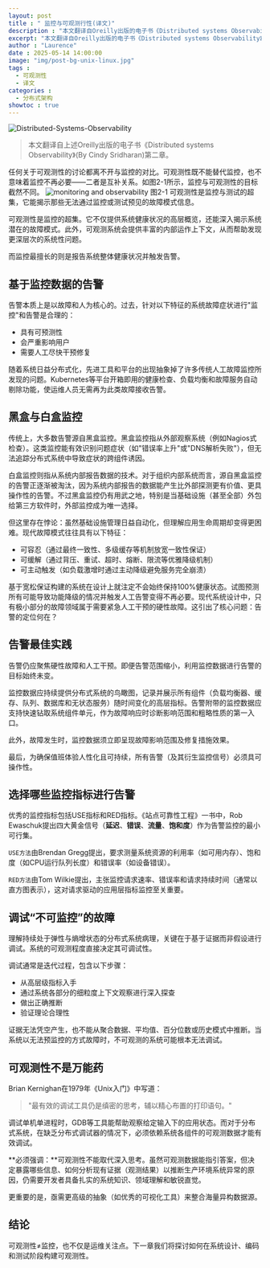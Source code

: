 ```yaml
---
layout: post
title : " 监控与可观测行性(译文)"
description : "本文翻译自Oreilly出版的电子书《Distributed systems Observability》(By Cindy Sridharan)第二章"
excerpt: "本文翻译自Oreilly出版的电子书《Distributed systems Observability》(By Cindy Sridharan)第二章"
author : "Laurence"
date : 2025-05-14 14:00:00
image: "img/post-bg-unix-linux.jpg"
tags : 
  - 可观测性
  - 译文
categories : 
  - 分布式架构
showtoc : true
---
```


![Distributed-Systems-Observability](/assets/tech/Distributed-Systems-Observability.jpg)

> 本文翻译自上述Oreilly出版的电子书《Distributed systems Observability》(By Cindy Sridharan)第二章。

任何关于可观测性的讨论都离不开与监控的对比。可观测性既不能替代监控，也不意味着监控不再必要——二者是互补关系。如图2-1所示，监控与可观测性的目标截然不同。
![monitoring and observability](/assets/tech/c02_01_monitoring-and-observability.png)
图2-1 可观测性是监控与测试的超集，它能揭示那些无法通过监控或测试预见的故障模式信息。

可观测性是监控的超集。它不仅提供系统健康状况的高层概览，还能深入揭示系统潜在的故障模式。此外，可观测系统会提供丰富的内部运作上下文，从而帮助发现更深层次的系统性问题。

而监控最擅长的则是报告系统整体健康状况并触发告警。

## 基于监控数据的告警

告警本质上是以故障和人为核心的。过去，针对以下特征的系统故障症状进行"监控"和告警是合理的：

- 具有可预测性
- 会严重影响用户
- 需要人工尽快干预修复

随着系统日益分布式化，先进工具和平台的出现抽象掉了许多传统人工故障监控所发现的问题。Kubernetes等平台开箱即用的健康检查、负载均衡和故障服务自动剔除功能，使运维人员无需再为此类故障接收告警。

## 黑盒与白盒监控

传统上，大多数告警源自黑盒监控。黑盒监控指从外部观察系统（例如Nagios式检查）。这类监控能有效识别问题症状（如"错误率上升"或"DNS解析失败"），但无法追踪分布式系统中导致症状的跨组件诱因。

白盒监控则指从系统内部报告数据的技术。对于组织内部系统而言，源自黑盒监控的告警正逐渐被淘汰，因为系统内部报告的数据能产生比外部探测更有价值、更具操作性的告警。不过黑盒监控仍有用武之地，特别是当基础设施（甚至全部）外包给第三方软件时，外部监控成为唯一选择。

但这里存在悖论：虽然基础设施管理日益自动化，但理解应用生命周期却变得更困难。现代故障模式往往具有以下特征：

- 可容忍（通过最终一致性、多级缓存等机制放宽一致性保证）
- 可缓解（通过背压、重试、超时、熔断、限流等优雅降级机制）
- 可主动触发（如负载激增时通过主动降级避免服务完全崩溃）

基于宽松保证构建的系统在设计上就注定不会始终保持100%健康状态。试图预测所有可能导致功能降级的情况并触发人工告警变得不再必要。现代系统设计中，只有极小部分的故障领域属于需要紧急人工干预的硬性故障。这引出了核心问题：告警的定位何在？


## 告警最佳实践

告警仍应聚焦硬性故障和人工干预。即便告警范围缩小，利用监控数据进行告警的目标始终未变。

监控数据应持续提供分布式系统的鸟瞰图，记录并展示所有组件（负载均衡器、缓存、队列、数据库和无状态服务）随时间变化的高层指标。告警附带的监控数据应支持快速钻取系统组件单元，作为故障响应时诊断影响范围和粗略性质的第一入口。

此外，故障发生时，监控数据须立即呈现故障影响范围及修复措施效果。

最后，为确保值班体验人性化且可持续，所有告警（及其衍生监控信号）必须具可操作性。

## 选择哪些监控指标进行告警

优秀的监控指标包括USE指标和RED指标。《站点可靠性工程》一书中，Rob Ewaschuk提出四大黄金信号（**延迟**、**错误**、**流量**、**饱和度**）作为告警监控的最小可行集。

`USE方法`由Brendan Gregg提出，要求测量系统资源的利用率（如可用内存）、饱和度（如CPU运行队列长度）和错误率（如设备错误）。

`RED方法`由Tom Wilkie提出，主张监控请求速率、错误率和请求持续时间（通常以直方图表示），这对请求驱动的应用层指标监控至关重要。

## 调试“不可监控”的故障

理解持续处于弹性与熵增状态的分布式系统病理，关键在于基于证据而非假设进行调试。系统的可观测程度直接决定其可调试性。

调试通常是迭代过程，包含以下步骤：

- 从高层级指标入手
- 通过系统各部分的细粒度上下文观察进行深入探查
- 做出正确推断
- 验证理论合理性
  
证据无法凭空产生，也不能从聚合数据、平均值、百分位数或历史模式中推断。当系统以无法预监控的方式故障时，不可观测的系统可能根本无法调试。

## 可观测性不是万能药

Brian Kernighan在1979年《Unix入门》中写道：

> "最有效的调试工具仍是缜密的思考，辅以精心布置的打印语句。"

调试单机单进程时，GDB等工具能帮助观察给定输入下的应用状态。而对于分布式系统，在缺乏分布式调试器的情况下，必须依赖系统各组件的可观测数据才能有效调试。

**必须强调：**可观测性不能取代深入思考。虽然可观测数据能指引答案，但决定暴露哪些信息、如何分析现有证据（观测结果）以推断生产环境系统异常的原因，仍需要开发者具备扎实的系统知识、领域理解和敏锐直觉。

更重要的是，亟需更高级的抽象（如优秀的可视化工具）来整合海量异构数据源。

## 结论

可观测性≠监控，也不仅是运维关注点。下一章我们将探讨如何在系统设计、编码和测试阶段构建可观测性。